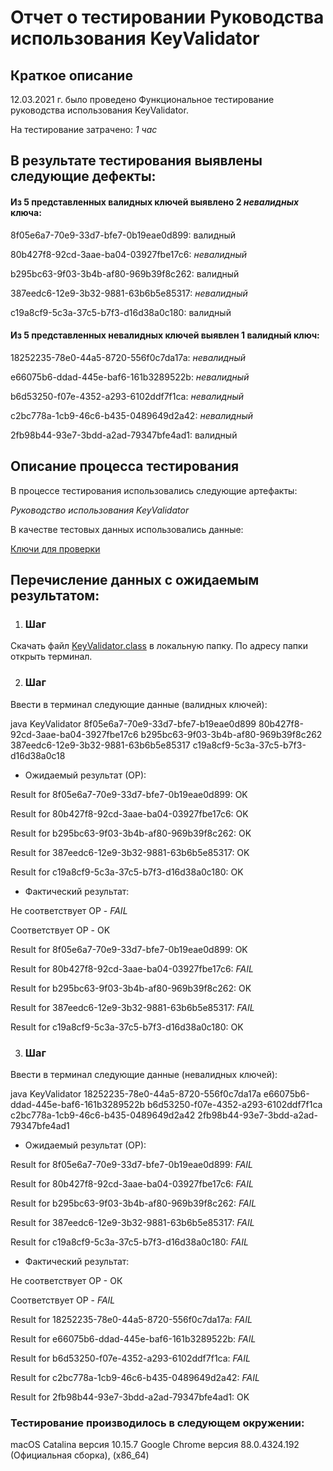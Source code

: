 # Отчет о тестировании Руководства использования KeyValidator #

## Краткое описание ##

12.03.2021 г. было проведено Функциональное тестирование руководства использования KeyValidator.

На тестирование затрачено: *1 час*

## В результате тестирования выявлены следующие дефекты: ##

#### Из 5 представленных валидных ключей выявлено 2 *невалидных* ключа: ####
8f05e6a7-70e9-33d7-bfe7-0b19eae0d899: валидный

80b427f8-92cd-3aae-ba04-03927fbe17c6: *невалидный*

b295bc63-9f03-3b4b-af80-969b39f8c262: валидный

387eedc6-12e9-3b32-9881-63b6b5e85317: *невалидный*

c19a8cf9-5c3a-37c5-b7f3-d16d38a0c180: валидный

#### Из 5 представленных невалидных ключей выявлен 1 валидный ключ: ####

18252235-78e0-44a5-8720-556f0c7da17a: *невалидный*

e66075b6-ddad-445e-baf6-161b3289522b: *невалидный*

b6d53250-f07e-4352-a293-6102ddf7f1ca: *невалидный*

c2bc778a-1cb9-46c6-b435-0489649d2a42: *невалидный*

2fb98b44-93e7-3bdd-a2ad-79347bfe4ad1: валидный


## Описание процесса тестирования ##

В процессе тестирования использовались следующие артефакты:
 
*Руководство использования KeyValidator*

В качестве тестовых данных использовались данные:

[Ключи для проверки](https://github.com/netology-code/javaqa-homeworks/blob/master/intro/user-manual.md#%D0%BA%D0%BB%D1%8E%D1%87%D0%B8-%D0%B4%D0%BB%D1%8F-%D0%BF%D1%80%D0%BE%D0%B2%D0%B5%D1%80%D0%BA%D0%B8)


## Перечисление данных с ожидаемым результатом: ##

1. ### Шаг ### 

Скачать файл [KeyValidator.class](https://github.com/netology-code/javaqa-homeworks/blob/master/intro/artifacts/KeyValidator.class) в локальную папку. По адресу папки открыть терминал.

2. ### Шаг ### 

Ввести в терминал следующие данные (валидных ключей):

java KeyValidator 8f05e6a7-70e9-33d7-bfe7-b19eae0d899 80b427f8-92cd-3aae-ba04-3927fbe17c6 b295bc63-9f03-3b4b-af80-969b39f8c262 387eedc6-12e9-3b32-9881-63b6b5e85317 c19a8cf9-5c3a-37c5-b7f3-d16d38a0c18

* Ожидаемый результат (ОР):

Result for 8f05e6a7-70e9-33d7-bfe7-0b19eae0d899: OK

Result for 80b427f8-92cd-3aae-ba04-03927fbe17c6: OK

Result for b295bc63-9f03-3b4b-af80-969b39f8c262: OK

Result for 387eedc6-12e9-3b32-9881-63b6b5e85317: OK

Result for c19a8cf9-5c3a-37c5-b7f3-d16d38a0c180: OK

* Фактический результат:

Не соответствует ОР - *FAIL*

Соответствует ОР - OK

Result for 8f05e6a7-70e9-33d7-bfe7-0b19eae0d899: OK

Result for 80b427f8-92cd-3aae-ba04-03927fbe17c6: *FAIL*

Result for b295bc63-9f03-3b4b-af80-969b39f8c262: OK

Result for 387eedc6-12e9-3b32-9881-63b6b5e85317: *FAIL*

Result for c19a8cf9-5c3a-37c5-b7f3-d16d38a0c180: OK

3. ### Шаг ### 

Ввести в терминал следующие данные (невалидных ключей):

java KeyValidator 18252235-78e0-44a5-8720-556f0c7da17a  e66075b6-ddad-445e-baf6-161b3289522b b6d53250-f07e-4352-a293-6102ddf7f1ca c2bc778a-1cb9-46c6-b435-0489649d2a42 2fb98b44-93e7-3bdd-a2ad-79347bfe4ad1


* Ожидаемый результат (ОР):

Result for 8f05e6a7-70e9-33d7-bfe7-0b19eae0d899: *FAIL*

Result for 80b427f8-92cd-3aae-ba04-03927fbe17c6: *FAIL*

Result for b295bc63-9f03-3b4b-af80-969b39f8c262: *FAIL*

Result for 387eedc6-12e9-3b32-9881-63b6b5e85317: *FAIL*

Result for c19a8cf9-5c3a-37c5-b7f3-d16d38a0c180: *FAIL*

* Фактический результат:

Не соответствует ОР - ОК

Соответствует ОР - *FAIL*

Result for 18252235-78e0-44a5-8720-556f0c7da17a: *FAIL*

Result for e66075b6-ddad-445e-baf6-161b3289522b: *FAIL*

Result for b6d53250-f07e-4352-a293-6102ddf7f1ca: *FAIL*

Result for c2bc778a-1cb9-46c6-b435-0489649d2a42: *FAIL*

Result for 2fb98b44-93e7-3bdd-a2ad-79347bfe4ad1: OK


### Тестирование производилось в следующем окружении: ###

macOS Catalina версия 10.15.7
Google Chrome версия 88.0.4324.192 (Официальная сборка), (x86_64)
